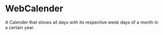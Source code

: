 # WebCalender
A Calender that shows all days with its respective week days of a month in a certain year.
